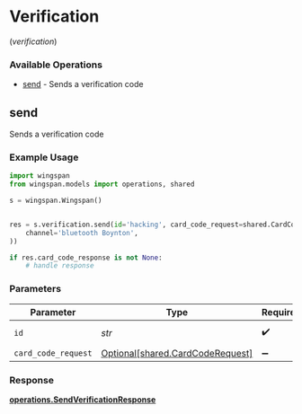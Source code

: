 # Verification
(*verification*)

### Available Operations

* [send](#send) - Sends a verification code

## send

Sends a verification code

### Example Usage

```python
import wingspan
from wingspan.models import operations, shared

s = wingspan.Wingspan()


res = s.verification.send(id='hacking', card_code_request=shared.CardCodeRequest(
    channel='bluetooth Boynton',
))

if res.card_code_response is not None:
    # handle response
```

### Parameters

| Parameter                                                                  | Type                                                                       | Required                                                                   | Description                                                                |
| -------------------------------------------------------------------------- | -------------------------------------------------------------------------- | -------------------------------------------------------------------------- | -------------------------------------------------------------------------- |
| `id`                                                                       | *str*                                                                      | :heavy_check_mark:                                                         | Unique identifier                                                          |
| `card_code_request`                                                        | [Optional[shared.CardCodeRequest]](../../models/shared/cardcoderequest.md) | :heavy_minus_sign:                                                         | N/A                                                                        |


### Response

**[operations.SendVerificationResponse](../../models/operations/sendverificationresponse.md)**

